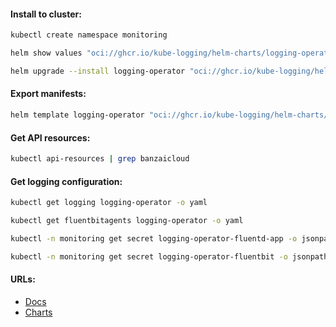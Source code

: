 #### Install to cluster:
```bash
kubectl create namespace monitoring
```
```bash
helm show values "oci://ghcr.io/kube-logging/helm-charts/logging-operator" > default-values.yml
```
```bash
helm upgrade --install logging-operator "oci://ghcr.io/kube-logging/helm-charts/logging-operator" -f values.yml -n monitoring
```

#### Export manifests:
```bash
helm template logging-operator "oci://ghcr.io/kube-logging/helm-charts/logging-operator" -f values.yml -n monitoring > manifests.yml
```

#### Get API resources:
```bash
kubectl api-resources | grep banzaicloud
```

#### Get logging configuration:
```bash
kubectl get logging logging-operator -o yaml
```
```bash
kubectl get fluentbitagents logging-operator -o yaml
```
```bash
kubectl -n monitoring get secret logging-operator-fluentd-app -o jsonpath="{.data['fluentd\.conf']}" | base64 -d
```
```bash
kubectl -n monitoring get secret logging-operator-fluentbit -o jsonpath="{.data['fluent-bit\.conf']}" | base64 -d
```

#### URLs:
- [Docs](https://kube-logging.dev/docs/)
- [Charts](https://github.com/kube-logging/logging-operator/tree/master/charts/logging-operator)
